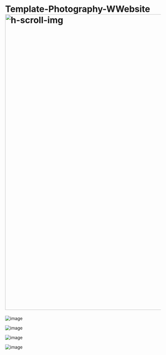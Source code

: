 # Template-Photography-WWebsite<img width="958" alt="h-scroll-img" src="https://user-images.githubusercontent.com/23155302/71211750-c899cb00-227d-11ea-862c-e13935c91754.PNG">







![image](https://user-images.githubusercontent.com/23155302/41195278-1baeef66-6bf8-11e8-8efe-e6c71975eac0.png)

![image](https://user-images.githubusercontent.com/23155302/41195281-30b50260-6bf8-11e8-8353-bd003282a602.png)

![image](https://user-images.githubusercontent.com/23155302/41195287-45daeb1e-6bf8-11e8-98f4-0180ae934889.png)

![image](https://user-images.githubusercontent.com/23155302/41195295-5b8a904a-6bf8-11e8-85c0-fe2d327b2fdb.png)
